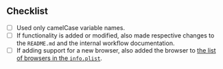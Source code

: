 ## Checklist
- [ ] Used only camelCase variable names.
- [ ] If functionality is added or modified, also made respective changes to the
  `README.md` and the internal workflow documentation.
- [ ] If adding support for a new browser, also added the browser to [the list
  of browsers in the
  `info.plist`](https://github.com/chrisgrieser/alfred-chromium-extensions/blob/main/info.plist#L301-L304).
